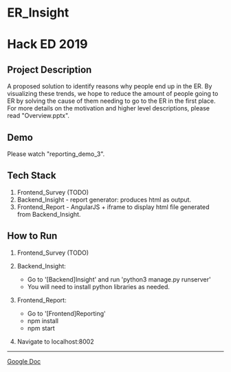 # ER_Insight

# Hack ED 2019

## Project Description
A proposed solution to identify reasons why people end up in the ER. By visualizing these trends, we hope to reduce the amount of people going to ER by solving the cause of them needing to go to the ER in the first place. For more details on the motivation and higher level descriptions, please read "Overview.pptx". 

## Demo
Please watch "reporting_demo_3".

## Tech Stack
1. Frontend_Survey (TODO)
2. Backend_Insight - report generator: produces html as output.
3. Frontend_Report - AngularJS + iframe to display html file generated from Backend_Insight.

## How to Run
1. Frontend_Survey (TODO)
2. Backend_Insight: 
	 - Go to '[Backend]Insight' and run 'python3 manage.py runserver'
	 - You will need to install python libraries as needed.
3. Frontend_Report:
	 - Go to '[Frontend]Reporting'
	 - npm install
	 - npm start

4. Navigate to localhost:8002

---

[Google Doc](https://docs.google.com/document/d/1XHZALwN0wLjZqNF1NQeomfrMaywAwJ3JJ9v46gP9Ktg/edit)

